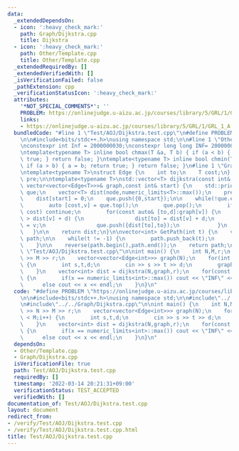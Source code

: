 ```yaml
---
data:
  _extendedDependsOn:
  - icon: ':heavy_check_mark:'
    path: Graph/Dijkstra.cpp
    title: Dijkstra
  - icon: ':heavy_check_mark:'
    path: Other/Template.cpp
    title: Other/Template.cpp
  _extendedRequiredBy: []
  _extendedVerifiedWith: []
  _isVerificationFailed: false
  _pathExtension: cpp
  _verificationStatusIcon: ':heavy_check_mark:'
  attributes:
    '*NOT_SPECIAL_COMMENTS*': ''
    PROBLEM: https://onlinejudge.u-aizu.ac.jp/courses/library/5/GRL/1/GRL_1_A
    links:
    - https://onlinejudge.u-aizu.ac.jp/courses/library/5/GRL/1/GRL_1_A
  bundledCode: "#line 1 \"Test/AOJ/Dijkstra.test.cpp\"\n#define PROBLEM \"https://onlinejudge.u-aizu.ac.jp/courses/library/5/GRL/1/GRL_1_A\"\
    \n\n#include<bits/stdc++.h>\nusing namespace std;\n\n#line 1 \"Other/Template.cpp\"\
    \nconstexpr int Inf = 2000000030;\nconstexpr long long INF= 2000000000000000000;\n\
    \ntemplate<typename T> inline bool chmax(T &a, T b) { if (a < b) { a = b; return\
    \ true; } return false; }\ntemplate<typename T> inline bool chmin(T &a, T b) {\
    \ if (a > b) { a = b; return true; } return false; }\n#line 1 \"Graph/Dijkstra.cpp\"\
    \ntemplate<typename T>\nstruct Edge {\n    int to;\n    T cost;\n};\n\nstd::vector<int>\
    \ pre;\n\ntemplate<typename T>\nstd::vector<T> dijkstra(const int& node,const\
    \ vector<vector<Edge<T>>>& graph,const int& start) {\n    std::priority_queue<pair<T,int>,vector<pair<T,int>>,greater<pair<T,int>>>\
    \ que;\n    vector<T> dist(node,numeric_limits<T>::max());\n    pre = vector<int>(node,-1);\n\
    \    dist[start] = 0;\n    que.push({0,start});\n\n    while(!que.empty()) {\n\
    \        auto [cost,v] = que.top();\n        que.pop();\n        if(dist[v] <\
    \ cost) continue;\n        for(const auto& [to,d]:graph[v]) {\n            if(dist[to]\
    \ > dist[v] + d) {\n                dist[to] = dist[v] + d;\n                pre[to]\
    \ = v;\n                que.push({dist[to],to});\n            }\n        }\n \
    \   }\n\n    return dist;\n}\n\nvector<int> GetPath(int t) {\n    vector<int>\
    \ path;\n\n    while(t != -1) {\n        path.push_back(t);\n        t = pre[t];\n\
    \    }\n\n    reverse(path.begin(),path.end());\n    return path;\n}\n#line 8\
    \ \"Test/AOJ/Dijkstra.test.cpp\"\n\nint main() {\n    int N,M,r;\n    cin >> N\
    \ >> M >> r;\n    vector<vector<Edge<int>>> graph(N);\n    for(int i = 0;i < M;i++)\
    \ {\n        int s,t,d;\n        cin >> s >> t >> d;\n        graph[s].push_back({t,d});\n\
    \    }\n    vector<int> dist = dijkstra(N,graph,r);\n    for(const auto& x:dist)\
    \ {\n        if(x == numeric_limits<int>::max()) cout << \"INF\" << endl;\n  \
    \      else cout << x << endl;\n    }\n}\n"
  code: "#define PROBLEM \"https://onlinejudge.u-aizu.ac.jp/courses/library/5/GRL/1/GRL_1_A\"\
    \n\n#include<bits/stdc++.h>\nusing namespace std;\n\n#include\"../../Other/Template.cpp\"\
    \n#include\"../../Graph/Dijkstra.cpp\"\n\nint main() {\n    int N,M,r;\n    cin\
    \ >> N >> M >> r;\n    vector<vector<Edge<int>>> graph(N);\n    for(int i = 0;i\
    \ < M;i++) {\n        int s,t,d;\n        cin >> s >> t >> d;\n        graph[s].push_back({t,d});\n\
    \    }\n    vector<int> dist = dijkstra(N,graph,r);\n    for(const auto& x:dist)\
    \ {\n        if(x == numeric_limits<int>::max()) cout << \"INF\" << endl;\n  \
    \      else cout << x << endl;\n    }\n}\n"
  dependsOn:
  - Other/Template.cpp
  - Graph/Dijkstra.cpp
  isVerificationFile: true
  path: Test/AOJ/Dijkstra.test.cpp
  requiredBy: []
  timestamp: '2022-03-14 20:21:31+09:00'
  verificationStatus: TEST_ACCEPTED
  verifiedWith: []
documentation_of: Test/AOJ/Dijkstra.test.cpp
layout: document
redirect_from:
- /verify/Test/AOJ/Dijkstra.test.cpp
- /verify/Test/AOJ/Dijkstra.test.cpp.html
title: Test/AOJ/Dijkstra.test.cpp
---
```

